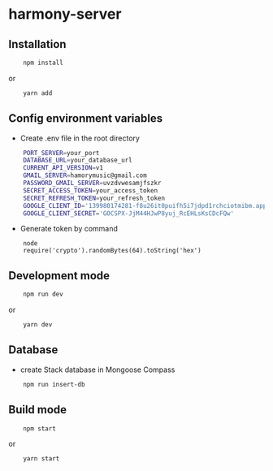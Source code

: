 # harmony-server

## Installation

```bash
    npm install
```

or

```bash
    yarn add
```

## Config environment variables

-   Create .env file in the root directory

```bash
    PORT_SERVER=your_port
    DATABASE_URL=your_database_url
    CURRENT_API_VERSION=v1
    GMAIL_SERVER=hamorymusic@gmail.com
    PASSWORD_GMAIL_SERVER=uvzdvwesamjfszkr
    SECRET_ACCESS_TOKEN=your_access_token
    SECRET_REFRESH_TOKEN=your_refresh_token
    GOOGLE_CLIENT_ID='139980174281-f8u26it0puifh5i7jdpd1rchciotmibm.apps.googleusercontent.com'
    GOOGLE_CLIENT_SECRET='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'
```

-   Generate token by command

```
    node
    require('crypto').randomBytes(64).toString('hex')
```

## Development mode

```bash
    npm run dev
```

or

```bash
    yarn dev
```

## Database

-   create Stack database in Mongoose Compass

```bash
    npm run insert-db
```

## Build mode

```bash
    npm start
```

or

```bash
    yarn start
```
